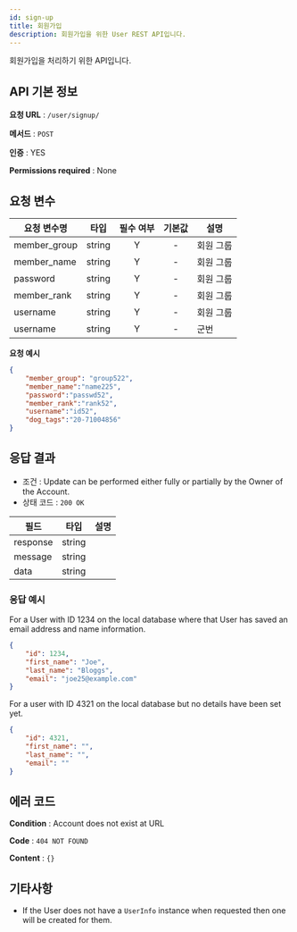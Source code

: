 ```yaml
---
id: sign-up
title: 회원가입
description: 회원가입을 위한 User REST API입니다.
---
```


회원가입을 처리하기 위한 API입니다.

## API 기본 정보

**요청 URL** : `/user/signup/`

**메서드** : `POST`

**인증** : YES

**Permissions required** : None


## 요청 변수

| 요청 변수명   | 타입   | 필수 여부 | 기본값 | 설명     |
|--------------|--------|:--------:|:-----:|----------|
| member_group | string | Y        | -     | 회원 그룹 |
| member_name  | string | Y        | -     | 회원 그룹 |
| password     | string | Y        | -     | 회원 그룹 |
| member_rank  | string | Y        | -     | 회원 그룹 |
| username     | string | Y        | -     | 회원 그룹 |
| username     | string | Y        | -     | 군번 |


**요청 예시**

```json
{
    "member_group": "group522",
    "member_name":"name225",
    "password":"passwd52",
    "member_rank":"rank52",
    "username":"id52",
    "dog_tags":"20-71004856"
}
```

## 응답 결과

* 조건 : Update can be performed either fully or partially by the Owner
of the Account.
* 상태 코드 : `200 OK`

| 필드         | 타입    |  설명     |
|--------------|--------|----------|
| response     | string |  |
| message      | string |  |
| data         | string |  |

### 응답 예시

For a User with ID 1234 on the local database where that User has saved an
email address and name information.

```json
{
    "id": 1234,
    "first_name": "Joe",
    "last_name": "Bloggs",
    "email": "joe25@example.com"
}
```

For a user with ID 4321 on the local database but no details have been set yet.

```json
{
    "id": 4321,
    "first_name": "",
    "last_name": "",
    "email": ""
}
```

## 에러 코드

**Condition** : Account does not exist at URL

**Code** : `404 NOT FOUND`

**Content** : `{}`

## 기타사항

* If the User does not have a `UserInfo` instance when requested then one will
  be created for them.